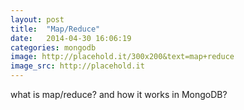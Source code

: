 ```yaml
---
layout: post
title:  "Map/Reduce"
date:   2014-04-30 16:06:19
categories: mongodb
image: http://placehold.it/300x200&text=map+reduce
image_src: http://placehold.it
---
```


what is map/reduce?
and how it works in MongoDB?
